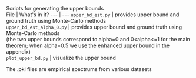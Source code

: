 Scripts for generating the upper bounds  
File | What's in it?
--- | ---
`upper_bd_est.py` | provides upper bound and ground truth using Monte-Carlo methods  
`upper_bd_est_alpha_0.py` | provides upper bound and ground truth using Monte-Carlo methods  
(the two upper bounds correspond to alpha=0 and 0<alpha<=1 for the main theorem; when alpha=0.5 we use the enhanced upper bound in the appendix)  
`plot_upper_bd.py` | visualize the upper bound  

The .pkl files are empirical spectrums from various datasets  
